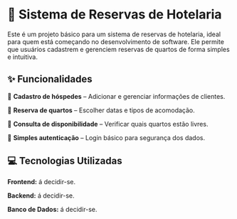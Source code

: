 # 🏨 Sistema de Reservas de Hotelaria
Este é um projeto básico para um sistema de reservas de hotelaria, ideal para quem está começando no desenvolvimento de software. Ele permite que usuários cadastrem e gerenciem reservas de quartos de forma simples e intuitiva.

## ✨ Funcionalidades
🔹 **Cadastro de hóspedes** – Adicionar e gerenciar informações de clientes.

🔹 **Reserva de quartos** – Escolher datas e tipos de acomodação.

🔹 **Consulta de disponibilidade** – Verificar quais quartos estão livres.

🔹 **Simples autenticação** – Login básico para segurança dos dados.

## 💻 Tecnologias Utilizadas
**Frontend:** á decidir-se.

**Backend:** á decidir-se.

**Banco de Dados:** á decidir-se.
